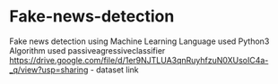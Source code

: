 # Fake-news-detection
Fake news detection using Machine Learning
Language used Python3
Algorithm used passiveagressiveclassifier
https://drive.google.com/file/d/1er9NJTLUA3qnRuyhfzuN0XUsoIC4a-_q/view?usp=sharing  - dataset link
